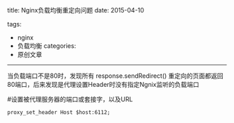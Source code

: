 title: Nginx负载均衡重定向问题
date: 2015-04-10

tags:
 - nginx
 - 负载均衡
categories:
 - 原创文章
---

当负载端口不是80时，发现所有 response.sendRedirect() 重定向的页面都返回80端口，后来发现是代理设置Header时没有指定Ngnix监听的负载端口

#设置被代理服务器的端口或套接字，以及URL

```xml
proxy_set_header Host $host:6112;
```
